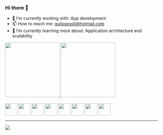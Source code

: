 ### Hi there 👋
- 🔭 I’m currently working with: App development
- 📫 How to reach me: gulissessti@hotmail.com
- 🌱 I’m currently learning more about: Application architecture and scalability

<link rel="stylesheet" href="https://cdn.jsdelivr.net/gh/devicons/devicon@v2.15.1/devicon.min.css">

<div>
  <a href="https://github.com/GabrielUlisses/github-readme-stats">
    <img height="180em" src="https://github-readme-stats.vercel.app/api?username=GabrielUlisses&show_icons=true&theme=tokyonight&hide=prs">
  </a>
   <a href="https://github.com/GabrielUlisses/github-readme-stats">
    <img height="180em" src="https://github-readme-stats.vercel.app/api/top-langs/?username=GabrielUlisses&layout=compact&theme=tokyonight">
  </a>
</div><br>

<div style="display: inline-block">
  <img height="40em" src="https://cdn.jsdelivr.net/gh/devicons/devicon/icons/flutter/flutter-original.svg" />
  <img height="40em" src="https://cdn.jsdelivr.net/gh/devicons/devicon/icons/python/python-original.svg" />
  <img height="40em" src="https://cdn.jsdelivr.net/gh/devicons/devicon/icons/docker/docker-original.svg" />
  <img height="40em" src="https://cdn.jsdelivr.net/gh/devicons/devicon/icons/git/git-original.svg" />
  <img height="40em" src="https://cdn.jsdelivr.net/gh/devicons/devicon/icons/django/django-plain.svg" />
  <img height="40em" src="https://cdn.jsdelivr.net/gh/devicons/devicon/icons/html5/html5-original.svg" />
  <img height="40em" src="https://cdn.jsdelivr.net/gh/devicons/devicon/icons/css3/css3-original.svg" />
  <img height="40em" src="https://cdn.jsdelivr.net/gh/devicons/devicon/icons/javascript/javascript-original.svg" />
</div><br>
<hr>
<a href="https://www.linkedin.com/in/gabriel-andrade-5461341a2/">
  <img src="https://img.shields.io/badge/LinkedIn-0077B5?style=for-the-badge&logo=linkedin&logoColor=white" />
</a>
<!--
**GabrielUlisses/GabrielUlisses** is a ✨ _special_ ✨ repository because its `README.md` (this file) appears on your GitHub profile.

Here are some ideas to get you started:

- 
- 
- 👯 I’m looking to collaborate on ...
- 🤔 I’m looking for help with ...
- 💬 Ask me about ...
- 😄 Pronouns: ...
- ⚡ Fun fact: ...
-->
